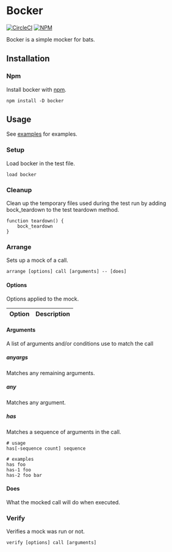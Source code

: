 # Bocker

[![CircleCI](https://img.shields.io/circleci/build/github/Transpiria/bocker/main)](https://app.circleci.com/pipelines/github/Transpiria/bocker)
[![NPM](https://img.shields.io/npm/v/bocker)](https://www.npmjs.com/package/bocker)

Bocker is a simple mocker for bats.

## Installation

### Npm

Install bocker with [npm](https://www.npmjs.com).

```shell
npm install -D bocker
```

## Usage

See [examples](examples) for examples.

### Setup

Load bocker in the test file.

```shell
load bocker
```

### Cleanup

Clean up the temporary files used during the test run by adding bock_teardown to the test teardown method.

```shell
function teardown() {
    bock_teardown
}
```

### Arrange

Sets up a mock of a call.

```shell
arrange [options] call [arguments] -- [does]
```

#### Options

Options applied to the mock.

|Option|Description|
|---|---|

#### Arguments

A list of arguments and/or conditions use to match the call

##### anyargs

Matches any remaining arguments.

##### any

Matches any argument.

##### has

Matches a sequence of arguments in the call.

```shell
# usage
has[-sequence count] sequence

# examples
has foo
has-1 foo
has-2 foo bar
```

#### Does

What the mocked call will do when executed.

### Verify

Verifies a mock was run or not.

```shell
verify [options] call [arguments]
```
